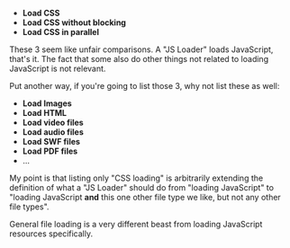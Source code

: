 * **Load CSS**
* **Load CSS without blocking**
* **Load CSS in parallel**

These 3 seem like unfair comparisons. A "JS Loader" loads JavaScript, that's it. The fact that some also do other things not related to loading JavaScript is not relevant.

Put another way, if you're going to list those 3, why not list these as well:

* **Load Images**
* **Load HTML**
* **Load video files**
* **Load audio files**
* **Load SWF files**
* **Load PDF files**
* ...

My point is that listing only "CSS loading" is arbitrarily extending the definition of what a "JS Loader" should do from "loading JavaScript" to "loading JavaScript **and** this one other file type we like, but not any other file types".

General file loading is a very different beast from loading JavaScript resources specifically.